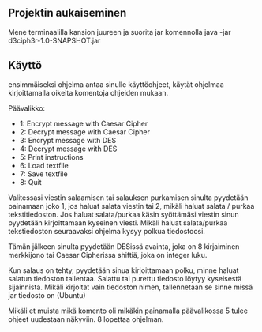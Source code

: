 ## Projektin aukaiseminen 

Mene terminaalilla kansion juureen ja suorita jar komennolla java -jar d3ciph3r-1.0-SNAPSHOT.jar

## Käyttö

ensimmäiseksi ohjelma antaa sinulle käyttöohjeet, käytät ohjelmaa kirjoittamalla oikeita komentoja ohjeiden mukaan.

Päävalikko: 
* 1: Encrypt message with Caesar Cipher
* 2: Decrypt message with Caesar Cipher
* 3: Encrypt message with DES
* 4: Decrypt message with DES
* 5: Print instructions
* 6: Load textfile
* 7: Save textfile
* 8: Quit

Valitessasi viestin salaamisen tai salauksen purkamisen sinulta pyydetään painamaan joko 1, jos haluat salata viestin tai 2, mikäli haluat salata / purkaa  tekstitiedoston.
Jos haluat salata/purkaa käsin syöttämäsi viestin sinun pyydetään kirjoittamaan kyseinen viesti.
Mikäli haluat salata/purkaa tekstiedoston seuraavaksi ohjelma kysyy polkua tiedostoosi.

Tämän jälkeen sinulta pyydetään DESissä avainta, joka on 8 kirjaiminen merkkijono tai Caesar Cipherissa shiftiä, joka on integer luku.

Kun salaus on tehty, pyydetään sinua kirjoittamaan polku, minne haluat salatun tiedoston tallentaa. Salattu tai purettu tiedosto löytyy kyseisestä sijainnista. Mikäli kirjoitat vain tiedoston nimen, tallennetaan se sinne missä jar tiedosto on (Ubuntu)


Mikäli et muista mikä komento oli mikäkin painamalla päävalikossa 5 tulee ohjeet uudestaan näkyviin. 8 lopettaa ohjelman. 
